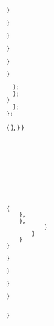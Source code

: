


```ts
}

}
```


```ts
}

}
```


```ts
}

}
```





```ts
  };
  };
}
  };
};
```


{
    },
    }
}
```











{
    },
    },
            }
        }
    }
}
```



```ts
}

}

}


```


```ts
}


}


```


